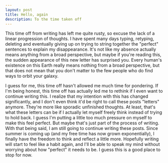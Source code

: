 ```yaml
---
layout: post
title: Hello, again
description: To the time taken off
---
```

This time off from writing has left me quite rusty, so excuse the lack of a linear progression of thoughts. I have spent many days typing, retyping, deleting and eventually giving up on trying to string together the "perfect" sentences to explain my disappearance. It's not like my absence actually means anything from a broad perspective, but maybe if you're reading this, the sudden appearance of this new letter has surprised you. Every human's existence on this Earth really means nothing from a broad perspective, but that does not mean that you don't matter to the few people who do find ways to orbit your galaxy.

I guess for me, this time off hasn't allowed me much time for pondering. If I'm being honest, this time off has actually led me to rethink if I even want to continue writing this. I realize that my intention with this has changed significantly, and I don't even think it'd be right to call these posts "letters" anymore. They're more like sporadic unfinished thoughts. At least, that's what these letters can be if I actually let myself freely think instead of trying to hold back. I guess I'm putting a little too much pressure on myself to make this feel perfect. But maybe that's just part of the process of writing. With that being said, I am still going to continue writing these posts. Since summer is coming up (and my free time has now grown exponentially), I finally have the freedom to think and reflect a little more. Hopefully writing will start to feel like a habit again, and I'll be able to speak my mind without worrying about how "perfect" it needs to be. I guess this is a good place to stop for now.